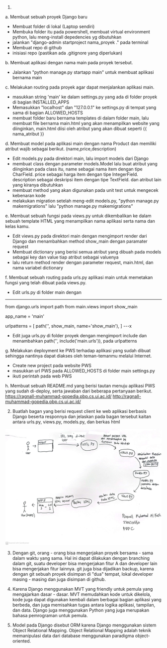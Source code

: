 1. 
a. Membuat sebuah proyek Django baru
- Membuat folder di lokal (Laptop sendiri)
- Membuka folder itu pada powershell, membuat virtual environment python, lalu meng-install depedencies yg dibutuhkan
- jalankan "django-admin startproject nama_proyek ." pada terminal
- Membuat repo di github
- inisiasi repo (pastikan ada .gitignore yang diperlukan)

b. Membuat aplikasi dengan nama main pada proyek tersebut.
- Jalankan "python manage.py startapp main" untuk membuat aplikasi bernama main

c. Melakukan routing pada proyek agar dapat menjalankan aplikasi main.
- masukkan string 'main' ke dalam settings.py yang ada di folder proyek di bagian INSTALLED_APPS
- Memasukkan "localhost" dan "127.0.0.1" ke settings.py di tempat yang sama di bagian ALLOWED_HOSTS
- membuat folder baru bernama templates di dalam folder main, lalu membuat file bernama main.html yang akan menampilkan website yang diinginkan, main.html diisi oleh atribut yang akan dibuat seperti {{ nama_atribut }}

d. Membuat model pada aplikasi main dengan nama Product dan memiliki atribut wajib sebagai berikut. (name,price,description)
- Edit models.py pada direktori main, lalu import models dari Django
- membuat class dengan parameter models.Model lalu buat atribut yang diinginkan pada class itu,
name sebagai nama item dengan tipe CharField.
price sebagai harga item dengan tipe IntegerField.
description sebagai deskripsi item dengan tipe TextField.
dan atribut lain yang kiranya dibutuhkan
- membuat method yang akan digunakan pada unit test untuk mengecek kebenaran kode
- melakukan migration setelah meng-edit models.py, "python manage.py makemigrations" lalu "python manage.py makemigrations"

e. Membuat sebuah fungsi pada views.py untuk dikembalikan ke dalam sebuah template HTML yang menampilkan nama aplikasi serta nama dan kelas kamu.
- Edit views.py pada direktori main dengan mengimport render dari Django dan menambahkan method show_main dengan paramater request
- Membuat dictionary yang berisi semua atribut yang dibuah pada models sebagai key dan value tiap atribut sebagai valuenya
- lalu return method render dengan parameter request, main.html, dan nama variabel dictionary

f. Membuat sebuah routing pada urls.py aplikasi main untuk memetakan fungsi yang telah dibuat pada views.py.
- Edit urls.py di folder main dengan
---
from django.urls import path
from main.views import show_main

app_name = 'main'

urlpatterns = [
    path('', show_main, name='show_main'),
]
---x
- Edit juga urls.py di folder proyek dengan mengimport include dan menambahkan 
path('', include('main.urls')),
pada urlpatterns

g. Melakukan deployment ke PWS terhadap aplikasi yang sudah dibuat sehingga nantinya dapat diakses oleh teman-temanmu melalui Internet.
- Create new project pada website PWS
- masukkan url PWS pada ALLOWED_HOSTS di folder main settings.py
- ikuti perintah pada web PWS

h. Membuat sebuah README.md yang berisi tautan menuju aplikasi PWS yang sudah di-deploy, serta jawaban dari beberapa pertanyaan berikut.
https://ragnall-muhammad-gopedia.pbp.cs.ui.ac.id/
http://ragnall-muhammad-gopedia.pbp.cs.ui.ac.id/

2. Buatlah bagan yang berisi request client ke web aplikasi berbasis Django beserta responnya dan jelaskan pada bagan tersebut kaitan antara urls.py, views.py, models.py, dan berkas html

![Bagan No 2](./main/static/images/Bagan%20README%20no%202.jpeg)

3. Dengan git, orang - orang bisa mengerjakan proyek bersama - sama dalam waktu yang sama. Hal ini dapat dilakukan dengan branching dalam git, suatu developer bisa mengerjakan fitur A dan developer lain bisa mengerjakan fitur lainnya. git juga bisa dijadikan backup, karena dengan git sebuah proyek disimpan di "dua" tempat, lokal developer masing - masing dan juga disimpan di github.

4. Karena Django menggunakan MVT yang friendly untuk pemula yang mengajarkan dasar - dasar. MVT memudahkan kode untuk dikelola, kode juga dapat digunakan kembali dalam berbagai bagian aplikasi yang berbeda, dan juga memisahkan tugas antara logika aplikasi, tampilan, dan data. Django juga menggunakan Python yang juga merupakan bahasa pemrograman untuk pemula.

5. Model pada Django disebut ORM karena Django menggunakan sistem Object Relational Mapping. Object Relational Mapping adalah teknik memanipulasi data dari database menggunakan paradigma object-oriented.